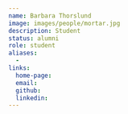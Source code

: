 ```yaml
---
name: Barbara Thorslund
image: images/people/mortar.jpg
description: Student
status: alumni
role: student
aliases:
  - 
links: 
  home-page: 
  email: 
  github: 
  linkedin: 
---
```

